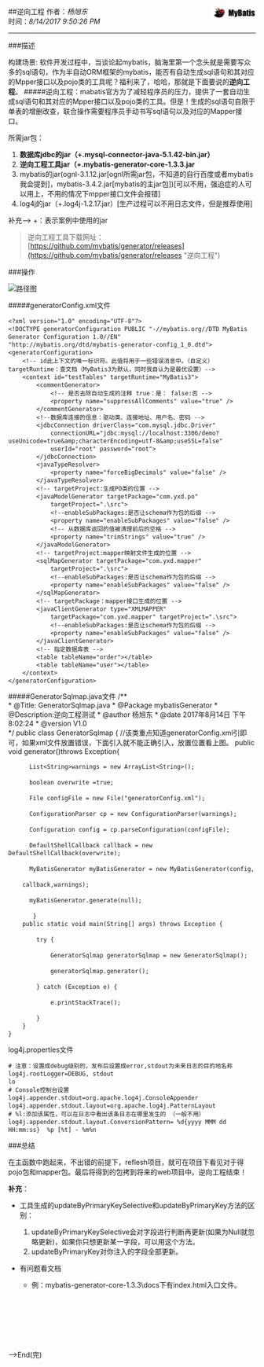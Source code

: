 ##逆向工程 <img src="./pic/mybatisLogo.png" width="90" style="float:right">
作者：*杨旭东*<br/>
时间：*8/14/2017 9:50:26 PM*

---
###描述

构建场景: 软件开发过程中，当谈论起mybatis，脑海里第一个念头就是需要写众多的sql语句，作为半自动ORM框架的mybatis，能否有自动生成sql语句和其对应的Mpper接口以及pojo类的工具呢？福利来了，哈哈，那就是下面要说的**逆向工程**。
#####逆向工程：mabatis官方为了减轻程序员的压力，提供了一套自动生成sql语句和其对应的Mpper接口以及pojo类的工具。但是！生成的sql语句自限于单表的增删改查，联合操作需要程序员手动书写sql语句以及对应的Mapper接口。

所需jar包：

1. **数据库jdbc的jar（+.mysql-connector-java-5.1.42-bin.jar）**
2. **逆向工程工具jar（+.mybatis-generator-core-1.3.3.jar**
3. mybatis的jar(ognl-3.1.12.jar[ognl所需jar包，不知道的自行百度或者mybatis我会提到]，mybatis-3.4.2.jar[mybatis的主jar包])[可以不用，强迫症的人可以用上，不用的情况下mpper接口文件会报错]
4. log4j的jar（+.log4j-1.2.17.jar）[生产过程可以不用日志文件，但是推荐使用]

补充——>	+：表示案例中使用的jar

>逆向工程工具下载网址：[https://github.com/mybatis/generator/releases](https://github.com/mybatis/generator/releases "逆向工程")

###操作

![路径图](http://i.imgur.com/VGExUuj.png)

#####generatorConfig.xml文件

    <?xml version="1.0" encoding="UTF-8"?>
    <!DOCTYPE generatorConfiguration PUBLIC "-//mybatis.org//DTD MyBatis Generator Configuration 1.0//EN"
    "http://mybatis.org/dtd/mybatis-generator-config_1_0.dtd">
    <generatorConfiguration>
    	<!-- id此上下文的唯一标识符。此值将用于一些错误消息中。（自定义）targetRuntime：查文档（MyBatis3为默认，同时我自认为是最优设置）-->
    	<context id="testTables" targetRuntime="MyBatis3">
    		<commentGenerator>
    			<!-- 是否去除自动生成的注释 true：是： false:否 -->
    			<property name="suppressAllComments" value="true" />
    		</commentGenerator>
    		<!--数据库连接的信息：驱动类、连接地址、用户名、密码 -->
    		<jdbcConnection driverClass="com.mysql.jdbc.Driver"
    			connectionURL="jdbc:mysql://localhost:3306/demo?useUnicode=true&amp;characterEncoding=utf-8&amp;useSSL=false"
    			userId="root" password="root">
    		</jdbcConnection>
    		<javaTypeResolver>
    			<property name="forceBigDecimals" value="false" />
    		</javaTypeResolver>
    		<!-- targetProject:生成PO类的位置 -->
    		<javaModelGenerator targetPackage="com.yxd.po"
    			targetProject=".\src">
    			<!--enableSubPackages:是否让schema作为包的后缀 -->
    			<property name="enableSubPackages" value="false" />
    			<!-- 从数据库返回的值被清理前后的空格 -->
    			<property name="trimStrings" value="true" />
    		</javaModelGenerator>
    		<!-- targetProject:mapper映射文件生成的位置 -->
    		<sqlMapGenerator targetPackage="com.yxd.mapper"
    			targetProject=".\src">
    			<!--enableSubPackages:是否让schema作为包的后缀 -->
    			<property name="enableSubPackages" value="false" />
    		</sqlMapGenerator>
    		<!-- targetPackage：mapper接口生成的位置 -->
    		<javaClientGenerator type="XMLMAPPER"
    			targetPackage="com.yxd.mapper" targetProject=".\src">
    			<!--enableSubPackages:是否让schema作为包的后缀 -->
    			<property name="enableSubPackages" value="false" />
    		</javaClientGenerator>
    		<!-- 指定数据库表 -->
    		<table tableName="order"></table>
    		<table tableName="user"></table>
    	</context>
    </generatorConfiguration>


#####GeneratorSqlmap.java文件
        /**   
     * @Title: GeneratorSqlmap.java 
     * @Package  mybatisGenerator
     * @Description:逆向工程测试
     * @author 杨旭东
     * @date 2017年8月14日 下午8:02:24 
     * @version V1.0   
     */
    public class GeneratorSqlmap {
		//该类重点知道generatorConfig.xml引即可，如果xml文件放置错误，下面引入就不能正确引入，放置位置看上图。
    	public void generator()throws Exception{
    
    	  List<String>warnings = new ArrayList<String>();
    
    	  boolean overwrite =true;
    
    	  File configFile = new File("generatorConfig.xml");
    
    	  ConfigurationParser cp = new ConfigurationParser(warnings);
    
    	  Configuration config = cp.parseConfiguration(configFile);
    
    	  DefaultShellCallback callback = new DefaultShellCallback(overwrite);
    
    	  MyBatisGenerator myBatisGenerator = new MyBatisGenerator(config,
    
    	callback,warnings);
    
    	  myBatisGenerator.generate(null);
    
    	   }
    	public static void main(String[] args) throws Exception {
    
    		try {
    
    			GeneratorSqlmap generatorSqlmap = new GeneratorSqlmap();
    
    			generatorSqlmap.generator();
    
    		} catch (Exception e) {
    
    			e.printStackTrace();
    
    		}
    	}
    }

log4j.properties文件

    # 注意：设置成debug级别的，发布后设置成error,stdout为未来日志的目的地名称
    log4j.rootLogger=DEBUG, stdout
    lo
    # Console控制台设置
    log4j.appender.stdout=org.apache.log4j.ConsoleAppender
    log4j.appender.stdout.layout=org.apache.log4j.PatternLayout
    # %l:添加该属性，可以在日志中看出该条日志在哪里发生的 （一般不用）
    log4j.appender.stdout.layout.ConversionPattern=	%d{yyyy MMM dd HH:mm:ss}  %p [%t] - %m%n
    
###总结

在主函数中跑起来，不出错的前提下，reflesh项目，就可在项目下看见对于得pojo包和mapper包。最后将得到的包拷到将来的web项目中。逆向工程结束！

**补充**：

- 工具生成的updateByPrimaryKeySelective和updateByPrimaryKey方法的区别：
	1. updateByPrimaryKeySelective会对字段进行判断再更新(如果为Null就忽略更新)，如果你只想更新某一字段，可以用这个方法。
	2. updateByPrimaryKey对你注入的字段全部更新。

- 有问题看文档
	- 例：mybatis-generator-core-1.3.3\docs下有index.html入口文件。

<br/><br/><br/>
---
——>End(完)